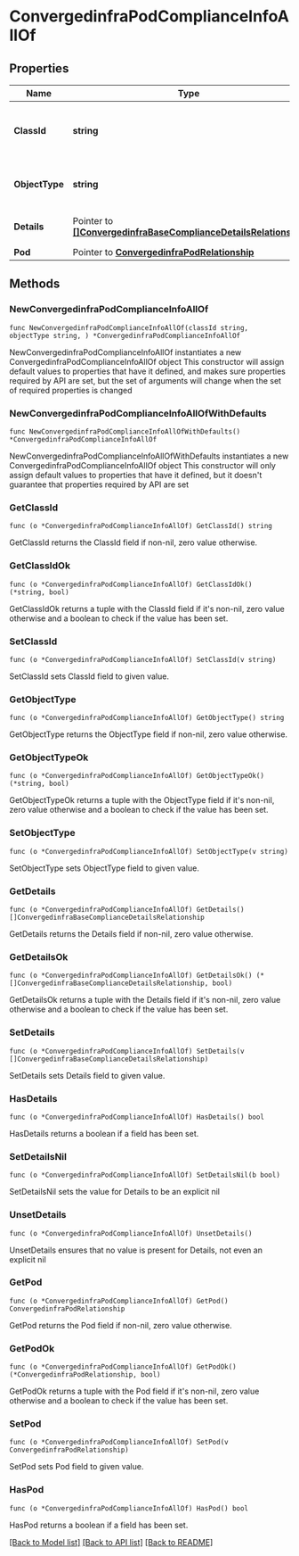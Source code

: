# ConvergedinfraPodComplianceInfoAllOf

## Properties

Name | Type | Description | Notes
------------ | ------------- | ------------- | -------------
**ClassId** | **string** | The fully-qualified name of the instantiated, concrete type. This property is used as a discriminator to identify the type of the payload when marshaling and unmarshaling data. | [default to "convergedinfra.PodComplianceInfo"]
**ObjectType** | **string** | The fully-qualified name of the instantiated, concrete type. The value should be the same as the &#39;ClassId&#39; property. | [default to "convergedinfra.PodComplianceInfo"]
**Details** | Pointer to [**[]ConvergedinfraBaseComplianceDetailsRelationship**](ConvergedinfraBaseComplianceDetailsRelationship.md) | An array of relationships to convergedinfraBaseComplianceDetails resources. | [optional] [readonly] 
**Pod** | Pointer to [**ConvergedinfraPodRelationship**](ConvergedinfraPodRelationship.md) |  | [optional] 

## Methods

### NewConvergedinfraPodComplianceInfoAllOf

`func NewConvergedinfraPodComplianceInfoAllOf(classId string, objectType string, ) *ConvergedinfraPodComplianceInfoAllOf`

NewConvergedinfraPodComplianceInfoAllOf instantiates a new ConvergedinfraPodComplianceInfoAllOf object
This constructor will assign default values to properties that have it defined,
and makes sure properties required by API are set, but the set of arguments
will change when the set of required properties is changed

### NewConvergedinfraPodComplianceInfoAllOfWithDefaults

`func NewConvergedinfraPodComplianceInfoAllOfWithDefaults() *ConvergedinfraPodComplianceInfoAllOf`

NewConvergedinfraPodComplianceInfoAllOfWithDefaults instantiates a new ConvergedinfraPodComplianceInfoAllOf object
This constructor will only assign default values to properties that have it defined,
but it doesn't guarantee that properties required by API are set

### GetClassId

`func (o *ConvergedinfraPodComplianceInfoAllOf) GetClassId() string`

GetClassId returns the ClassId field if non-nil, zero value otherwise.

### GetClassIdOk

`func (o *ConvergedinfraPodComplianceInfoAllOf) GetClassIdOk() (*string, bool)`

GetClassIdOk returns a tuple with the ClassId field if it's non-nil, zero value otherwise
and a boolean to check if the value has been set.

### SetClassId

`func (o *ConvergedinfraPodComplianceInfoAllOf) SetClassId(v string)`

SetClassId sets ClassId field to given value.


### GetObjectType

`func (o *ConvergedinfraPodComplianceInfoAllOf) GetObjectType() string`

GetObjectType returns the ObjectType field if non-nil, zero value otherwise.

### GetObjectTypeOk

`func (o *ConvergedinfraPodComplianceInfoAllOf) GetObjectTypeOk() (*string, bool)`

GetObjectTypeOk returns a tuple with the ObjectType field if it's non-nil, zero value otherwise
and a boolean to check if the value has been set.

### SetObjectType

`func (o *ConvergedinfraPodComplianceInfoAllOf) SetObjectType(v string)`

SetObjectType sets ObjectType field to given value.


### GetDetails

`func (o *ConvergedinfraPodComplianceInfoAllOf) GetDetails() []ConvergedinfraBaseComplianceDetailsRelationship`

GetDetails returns the Details field if non-nil, zero value otherwise.

### GetDetailsOk

`func (o *ConvergedinfraPodComplianceInfoAllOf) GetDetailsOk() (*[]ConvergedinfraBaseComplianceDetailsRelationship, bool)`

GetDetailsOk returns a tuple with the Details field if it's non-nil, zero value otherwise
and a boolean to check if the value has been set.

### SetDetails

`func (o *ConvergedinfraPodComplianceInfoAllOf) SetDetails(v []ConvergedinfraBaseComplianceDetailsRelationship)`

SetDetails sets Details field to given value.

### HasDetails

`func (o *ConvergedinfraPodComplianceInfoAllOf) HasDetails() bool`

HasDetails returns a boolean if a field has been set.

### SetDetailsNil

`func (o *ConvergedinfraPodComplianceInfoAllOf) SetDetailsNil(b bool)`

 SetDetailsNil sets the value for Details to be an explicit nil

### UnsetDetails
`func (o *ConvergedinfraPodComplianceInfoAllOf) UnsetDetails()`

UnsetDetails ensures that no value is present for Details, not even an explicit nil
### GetPod

`func (o *ConvergedinfraPodComplianceInfoAllOf) GetPod() ConvergedinfraPodRelationship`

GetPod returns the Pod field if non-nil, zero value otherwise.

### GetPodOk

`func (o *ConvergedinfraPodComplianceInfoAllOf) GetPodOk() (*ConvergedinfraPodRelationship, bool)`

GetPodOk returns a tuple with the Pod field if it's non-nil, zero value otherwise
and a boolean to check if the value has been set.

### SetPod

`func (o *ConvergedinfraPodComplianceInfoAllOf) SetPod(v ConvergedinfraPodRelationship)`

SetPod sets Pod field to given value.

### HasPod

`func (o *ConvergedinfraPodComplianceInfoAllOf) HasPod() bool`

HasPod returns a boolean if a field has been set.


[[Back to Model list]](../README.md#documentation-for-models) [[Back to API list]](../README.md#documentation-for-api-endpoints) [[Back to README]](../README.md)


